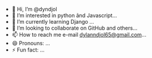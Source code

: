 - 👋 Hi, I’m @dyndjol
- 👀 I’m interested in python ãnd Javascript...
- 🌱 I’m currently learning Django ...
- 💞️ I’m looking to collaborate on GitHub and others...
- 📫 How to reach me e-mail dylanndjol65@gmail.com...
- 😄 Pronouns: ...
- ⚡ Fun fact: ...

<!---
dyndjol/dyndjol is a ✨ special ✨ repository because its `README.md` (this file) appears on your GitHub profile.
You can click the Preview link to take a look at your changes.
--->
